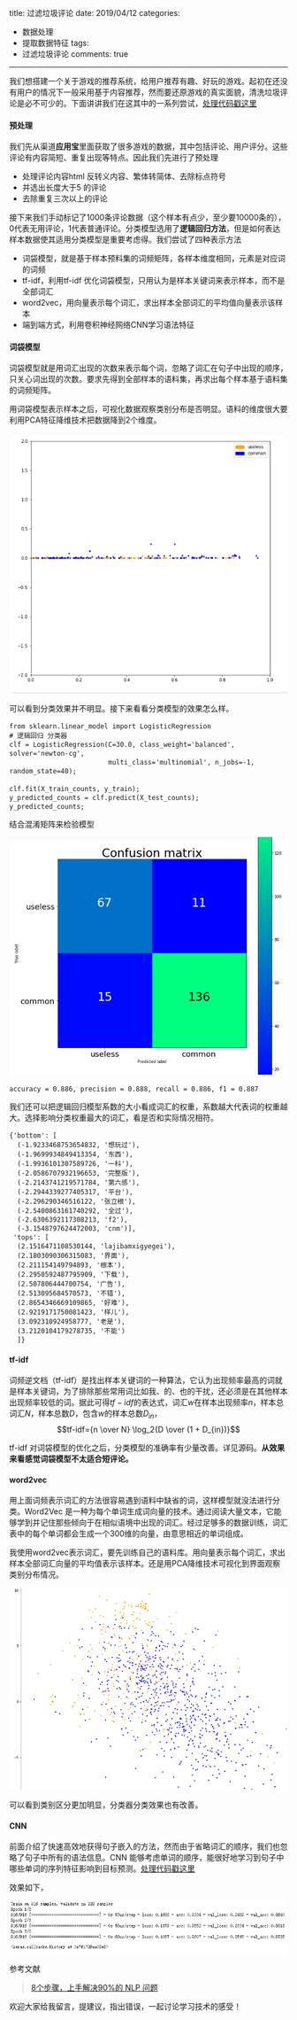 title: 过滤垃圾评论
date: 2019/04/12
categories:
- 数据处理
- 提取数据特征
tags:
-  过滤垃圾评论
comments: true
---
我们想搭建一个关于游戏的推荐系统，给用户推荐有趣、好玩的游戏。起初在还没有用户的情况下一般采用基于内容推荐，然而要还原游戏的真实面貌，清洗垃圾评论是必不可少的。下面讲讲我们在这其中的一系列尝试，[处理代码戳这里](https://github.com/lics1216/game_comment_clean)

#### 预处理
我们先从渠道**应用宝**里面获取了很多游戏的数据，其中包括评论、用户评分。这些评论有内容简短、重复出现等特点。因此我们先进行了预处理
* 处理评论内容html 反转义内容、繁体转简体、去除标点符号
* 并选出长度大于5 的评论
* 去除重复三次以上的评论

接下来我们手动标记了1000条评论数据（这个样本有点少，至少要10000条的），0代表无用评论，1代表普通评论。分类模型选用了**逻辑回归方法**，但是如何表达样本数据使其适用分类模型是重要考虑得。我们尝试了四种表示方法
* 词袋模型，就是基于样本预料集的词频矩阵，各样本维度相同，元素是对应词的词频
* tf-idf，利用tf-idf 优化词袋模型，只用认为是样本关键词来表示样本，而不是全部词汇
* word2vec，用向量表示每个词汇，求出样本全部词汇的平均值向量表示该样本
* 端到端方式，利用卷积神经网络CNN学习语法特征

#### 词袋模型
词袋模型就是用词汇出现的次数来表示每个词，忽略了词汇在句子中出现的顺序，只关心词出现的次数。要求先得到全部样本的语料集，再求出每个样本基于语料集的词频矩阵。

用词袋模型表示样本之后，可视化数据观察类别分布是否明显。语料的维度很大要利用PCA特征降维技术把数据降到2个维度。

![cleanComment](/images/20190412/cleanComment1.png)

可以看到分类效果并不明显。接下来看看分类模型的效果怎么样。
```
from sklearn.linear_model import LogisticRegression
# 逻辑回归 分类器
clf = LogisticRegression(C=30.0, class_weight='balanced', solver='newton-cg', 
                         multi_class='multinomial', n_jobs=-1, random_state=40);

clf.fit(X_train_counts, y_train);
y_predicted_counts = clf.predict(X_test_counts);
y_predicted_counts;
```
结合混淆矩阵来检验模型

![cleanComment](/images/20190412/cleanComment2.png)

```
accuracy = 0.886, precision = 0.888, recall = 0.886, f1 = 0.887
```

我们还可以把逻辑回归模型系数的大小看成词汇的权重，系数越大代表词的权重越大。选择影响分类权重最大的词汇，看是否和实际情况相符。
```
{'bottom': [
  (-1.9233468753654832, '想玩过'),
  (-1.9699934849413354, '东西'),
  (-1.9936101307589726, '一科'),
  (-2.0586707932196653, '完整版'),
  (-2.2143741219571784, '第六感'),
  (-2.2944339277405317, '平台'),
  (-2.296290346516122, '张立根'),
  (-2.5400863161740292, '全过'),
  (-2.6306392117308213, 'f2'),
  (-3.1548797624472003, 'cnm')],
 'tops': [
  (2.1516471108530144, 'lajibamxigyegei'),
  (2.1803090306315083, '界面'),
  (2.211154149794893, '根本'),
  (2.2950592487795909, '下载'),
  (2.507806444700754, '广告'),
  (2.513095684570573, '不错'),
  (2.8654346669109865, '好难'),
  (2.9219171750081423, '样儿'),
  (3.092310924958777, '老是'),
  (3.2120104179278735, '不能')
  ]}
```
#### tf-idf
词频逆文档（tf-idf）是找出样本关键词的一种算法，它认为出现频率最高的词就是样本关键词，为了排除那些常用词比如我、的、也的干扰，还必须是在其他样本出现频率较低的词。据此可得$tf-idf$的表达式，词汇$w$在样本出现频率$n$，样本总词汇$N$，样本总数$D$，包含$w$的样本总数$D_{in}$，
$$tf-idf={n \over N} \log_2{D \over (1 + D_{in})}$$

tf-idf 对词袋模型的优化之后，分类模型的准确率有少量改善。详见源码。**从效果来看感觉词袋模型不太适合短评论。**

#### word2vec
用上面词频表示词汇的方法很容易遇到语料中缺省的词，这样模型就没法进行分类。Word2Vec 是一种为每个单词生成词向量的技术。通过阅读大量文本，它能够学到并记住那些倾向于在相似语境中出现的词汇。经过足够多的数据训练，词汇表中的每个单词都会生成一个300维的向量，由意思相近的单词组成。

我使用word2vec表示词汇，要先训练自己的语料库。用向量表示每个词汇，求出样本全部词汇向量的平均值表示该样本。还是用PCA降维技术可视化到界面观察类别分布情况。

![cleanComment](/images/20190412/cleanComment3.png)

可以看到类别区分更加明显，分类器分类效果也有改善。

#### CNN
前面介绍了快速高效地获得句子嵌入的方法，然而由于省略词汇的顺序，我们也忽略了句子中所有的语法信息。CNN 能够考虑单词的顺序，能很好地学习到句子中哪些单词的序列特征影响到目标预测。[处理代码戳这里](https://github.com/lics1216/game_comment_clean)

效果如下，

![cleanComment](/images/20190412/cleanComment4.png)

参考文献
>[8个步骤，上手解决90%的 NLP 问题](https://zhuanlan.zhihu.com/p/34120684)

欢迎大家给我留言，提建议，指出错误，一起讨论学习技术的感受！

